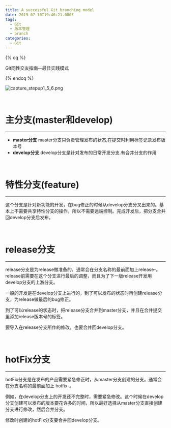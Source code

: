 ```yaml
---
title: A successful Git branching model
date: 2019-07-16T19:46:21.000Z
tags:
  - Git
  - 版本管理
  - branch
categories:
  - Git
---
```

{% cq %}

Git同性交友指南--最佳实践模式

{% endcq %}

<!-- more -->

![capture_stepup1_5_6.png](https://i.loli.net/2019/07/16/5d2dc5fc1c2ac17597.png)

<br>

# 主分支(master和develop)

- - -

* **master分支**
  master分支只负责管理发布的状态,在提交时利用标签记录发布版本号
* **develop分支**
  develop分支是针对发布的日常开发分支.有合并分支的作用

<br>

# 特性分支(feature)

- - -

这个分支是针对新功能的开发，在bug修正的时候从develop分支分叉出来的。基本上不需要共享特性分支的操作，所以不需要远端控制。完成开发后，把分支合并回develop分支后发布。

<br>

# release分支

- - -

release分支是为release做准备的。通常会在分支名称的最前面加上release-。release前需要在这个分支进行最后的调整，而且为了下一版release开发用develop分支的上游分支。

一般的开发是在develop分支上进行的，到了可以发布的状态时再创建release分支，为release做最后的bug修正。

到了可以release的状态时，把release分支合并到master分支，并且在合并提交里添加release版本号的标签。

要导入在release分支所作的修改，也要合并回develop分支。

<br>

# hotFix分支

- - -

hotFix分支是在发布的产品需要紧急修正时，从master分支创建的分支。通常会在分支名称的最前面加上 hotfix-。

例如，在develop分支上的开发还不完整时，需要紧急修改。这个时候在develop分支创建可以发布的版本要花许多的时间，所以最好选择从master分支直接创建分支进行修改，然后合并分支。

修改时创建的hotFix分支要合并回develop分支。
